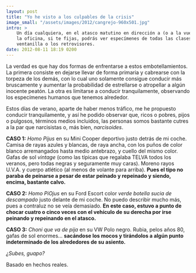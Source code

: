 ```yaml
---
layout: post
title: "Yo he visto a los culpables de la crisis"
image_small: "/assets/images/2012/cangrejo-960x501.jpg"
intro: >
    Un día cualquiera, en el atasco matutino en dirección a (o a la vuelta de)
    la oficina, si te fijas, podrás ver especímenes de todas las clases por la
    ventanilla o los retrovisores.
date: 2012-08-11 18:19 0200
---
```

La verdad es que hay dos formas de enfrentarse a estos embotellamientos. La primera consiste en dejarse llevar de forma primaria y cabrearse con la torpeza de los demás, con lo cual uno solamente consigue conducir más bruscamente y aumentar la probabilidad de estrellarse o atropellar a algún inocente peatón. La otra es limitarse a conducir tranquilamente, observando los especímenes humanos que tenemos alrededor.

Estos días de verano, aparte de haber menos tráfico, me he propuesto conducir tranquilamente, y así he podido observar que, ricos o pobres, pijos o pulgosos, términos medios incluidos, las personas somos bastante cutres a la par que narcisistas o, más bien, _narcisoides_.

**CASO 1:** _Homo Pijus_ en su Mini Cooper deportivo justo detrás de mi coche. Camisa de rayas azules y blancas, de raya ancha, con los puños de color blanco arremangados hasta medio antebrazo, y cuello del mismo color. Gafas de sol _vintage_ (como las típicas que regalaba TELVA todos los veranos, pero todas negras y seguramente muy caras). Moreno rayos U.V.A. y cuerpo atlético (al menos de volante para arriba). **Pues el tipo no paraba de peinarse a pesar de estar peinado y repeinado y siendo, encima, bastante calvo.**

**CASO 2:** _Homo PiOjus_ en su Ford Escort color _verde botella sucia de descampado_ justo delante de mi coche. No puedo describir mucho más, pues a contraluz no se veía demasiado. **En este caso, estuvo a punto de chocar cuatro o cinco veces con el vehículo de su derecha por irse peinando y repeinando en el atasco.**

**CASO 3:** _Choni que va de pija_ en su VW Polo negro. Rubia, pelos años 80, gafas de sol enormes… **sacándose los mocos y tirándolos a algún punto indeterminado de los alrededores de su asiento.**

_¿Subes, guapo?_

Basado en hechos reales.
